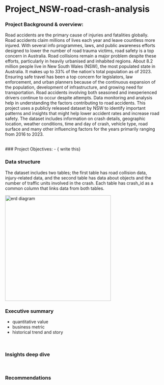 # Project_NSW-road-crash-analysis

### Project Background & overview:
Road accidents are the primary cause of injuries and fatalities globally. Road accidents claim millions of lives each year and leave countless more injured. With several info programmes, laws, and public awareness efforts designed to lower the number of road trauma victims, road safety is a top concern in Australia. Road collisions remain a major problem despite these efforts, particularly in heavily urbanised and inhabited regions. About 8.2 million people live in New South Wales (NSW), the most populated state in Australia. It makes up to 33% of the nation's total population as of 2023. Ensuring safe travel has been a top concern for legislators, law enforcement, and urban planners because of the continuous expansion of the population, development of infrastructure, and growing need for transportation. Road accidents involving both seasoned and inexperienced drivers continue to occur despite attempts. Data monitoring and analysis help in understanding the factors contributing to road accidents. This project uses a publicly released dataset by NSW to identify important patterns and insights that might help lower accident rates and increase road safety. The dataset includes information on crash details, geographic location, weather conditions, time and day of crash, vehicle type, road surface and many other influencing factors for the years primarily ranging from 2016 to 2023. 

<br>
### Project Objectives:
- { write this} 
<br>

### Data structure
The dataset includes two tables; the first table has road collision data, injury-related data, and the second table has data about objects and the number of traffic units involved in the crash. Each table has crash_id as a common column that links data from both tables. <br> 

<img width="344" alt="erd diagram" src="https://github.com/user-attachments/assets/b2ce363e-61f2-4415-bfa6-7eb6cdf77c71" />
<br>

### Executive summary
- quantitative value
- business metric
- historical trend and story
<br>

### Insights deep dive
<br>

### Recommendations
<br>
